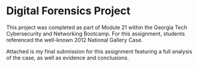 # Digital Forensics Project

This project was completed as part of Module 21 within the Georgia Tech Cybersecurity and Networking Bootcamp. For this assignment, students referenced the well-known 2012 National Gallery Case.

Attached is my final submission for this assignment featuring a full analysis of the case, as well as evidence and conclusions.
